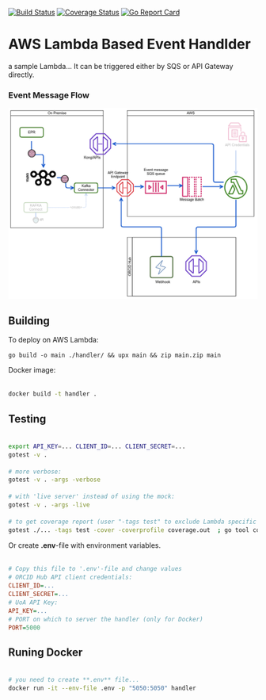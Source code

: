 [![Build Status](https://travis-ci.org/university-of-auckland/ORCID-Hub-Integration.svg?branch=master)](https://travis-ci.org/university-of-auckland/ORCID-Hub-Integration)
[![Coverage Status](https://coveralls.io/repos/github/university-of-auckland/ORCID-Hub-Integration/badge.svg?branch=master)](https://coveralls.io/github/university-of-auckland/ORCID-Hub-Integration?branch=master)
[![Go Report Card](https://goreportcard.com/badge/github.com/university-of-auckland/ORCID-Hub-Integration)](https://goreportcard.com/report/github.com/university-of-auckland/ORCID-Hub-Integration)

# AWS Lambda Based Event Handlder

a sample Lambda...
It can be triggered either by SQS or API Gateway directly.

### Event Message Flow
![ScreenShot](/handler/flow.png?raw=true "Message Flow")


## Building

To deploy on AWS Lambda:

```
go build -o main ./handler/ && upx main && zip main.zip main
```

Docker image:

```sh 

docker build -t handler . 

```


## Testing

```sh

export API_KEY=... CLIENT_ID=... CLIENT_SECRET=...
gotest -v .

# more verbose:
gotest -v . -args -verbose

# with 'live server' instead of using the mock:
gotest -v . -args -live

# to get coverage report (user "-tags test" to exclude Lambda specific bits from the coverage):
gotest ./... -tags test -cover -coverprofile coverage.out  ; go tool cover -html=coverage.out -o coverage.html

```

Or create **.env**-file with environment variables.

```ini

# Copy this file to '.env'-file and change values
# ORCID Hub API client credentials:
CLIENT_ID=...
CLIENT_SECRET=...
# UoA API Key:
API_KEY=...
# PORT on which to server the handler (only for Docker)
PORT=5000

```

## Runing Docker

```sh 

# you need to create **.env** file...
docker run -it --env-file .env -p "5050:5050" handler

```
